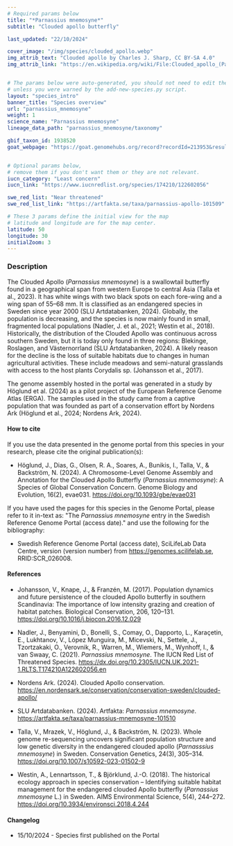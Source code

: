 ```yaml
---
# Required params below
title: "*Parnassius mnemosyne*"
subtitle: "Clouded apollo butterfly"

last_updated: "22/10/2024"

cover_image: "/img/species/clouded_apollo.webp"
img_attrib_text: "Clouded apollo by Charles J. Sharp, CC BY-SA 4.0"
img_attrib_link: "https://en.wikipedia.org/wiki/File:Clouded_apollo_(Parnassius_mnemosyne)_Slivnica.jpg"


# The params below were auto-generated, you should not need to edit them...
# unless you were warned by the add-new-species.py script.
layout: "species_intro"
banner_title: "Species overview"
url: "parnassius_mnemosyne"
weight: 1
science_name: "Parnassius mnemosyne"
lineage_data_path: "parnassius_mnemosyne/taxonomy"

gbif_taxon_id: 1938520
goat_webpage: "https://goat.genomehubs.org/record?recordId=213953&result=taxon&taxonomy=ncbi#Parnassius%20mnemosyne"


# Optional params below,
# remove them if you don't want them or they are not relevant.
iucn_category: "Least concern"
iucn_link: "https://www.iucnredlist.org/species/174210/122602056"

swe_red_list: "Near threatened"
swe_red_list_link: "https://artfakta.se/taxa/parnassius-apollo-101509"

# These 3 params define the initial view for the map
# latitude and longitude are for the map center.
latitude: 50
longitude: 30
initialZoom: 3
---
```


### Description

The Clouded Apollo (*Parnassius mnemosyne*) is a swallowtail butterfly found in a geographical span from western Europe to central Asia (Talla et al., 2023). It has white wings with two black spots on each fore-wing and a wing span of 55–68 mm. It is classified as an endangered species in Sweden since year 2000 (SLU Artdatabanken, 2024). Globally, the population is decreasing, and the species is now mainly found in small, fragmented local populations (Nadler, J. et al., 2021; Westin et al., 2018). Historically, the distribution of the Clouded Apollo was continuous across southern Sweden, but it is today only found in three regions: Blekinge, Roslagen, and Västernorrland (SLU Artdatabanken, 2024). A likely reason for the decline is the loss of suitable habitats due to changes in human agricultural activities. These include meadows and semi-natural grasslands with access to the host plants Corydalis sp. (Johansson et al., 2017).

The genome assembly hosted in the portal was generated in a study by Höglund et al. (2024) as a pilot project of the European Reference Genome Atlas (ERGA). The samples used in the study came from a captive population that was founded as part of a conservation effort by Nordens Ark (Höglund et al., 2024; Nordens Ark, 2024).

#### How to cite

If you use the data presented in the genome portal from this species in your research, please cite the original publication(s):

- <p> Höglund, J., Dias, G., Olsen, R. A., Soares, A., Bunikis, I., Talla, V., & Backström, N. (2024). A Chromosome-Level Genome Assembly and Annotation for the Clouded Apollo Butterfly (<i>Parnassius mnemosyne</i>): A Species of Global Conservation Concern. Genome Biology and Evolution, 16(2), evae031. <a href="https://doi.org/10.1093/gbe/evae031"> https://doi.org/10.1093/gbe/evae031</a> </p>

If you have used the pages for this species in the Genome Portal, please refer to it in-text as: "The *Parnassius mnemosyne* entry in the Swedish Reference Genome Portal (access date)." and use the following for the bibliography:

- <p> Swedish Reference Genome Portal (access date), SciLifeLab Data Centre, version (version number) from <a href="https://genomes.scilifelab.se">https://genomes.scilifelab.se</a>, RRID:SCR_026008.

#### References

- Johansson, V., Knape, J., & Franzén, M. (2017). Population dynamics and future persistence of the clouded Apollo butterfly in southern Scandinavia: The importance of low intensity grazing and creation of habitat patches. Biological Conservation, 206, 120–131. <https://doi.org/10.1016/j.biocon.2016.12.029>

- Nadler, J., Benyamini, D., Bonelli, S., Comay, O., Dapporto, L., Karaçetin, E., Lukhtanov, V., López Munguira, M., Micevski, N., Settele, J., Tzortzakaki, O., Verovnik, R., Warren, M., Wiemers, M., Wynhoff, I., & van Swaay, C. (2021). *Parnassius mnemosyne*. The IUCN Red List of Threatened Species. <https://dx.doi.org/10.2305/IUCN.UK.2021-1.RLTS.T174210A122602056.en>

- Nordens Ark. (2024). Clouded Apollo conservation. <https://en.nordensark.se/conservation/conservation-sweden/clouded-apollo/>

- SLU Artdatabanken. (2024). Artfakta: *Parnassius mnemosyne*. <https://artfakta.se/taxa/parnassius-mnemosyne-101510>

- Talla, V., Mrazek, V., Höglund, J., & Backström, N. (2023). Whole genome re-sequencing uncovers significant population structure and low genetic diversity in the endangered clouded apollo (*Parnasssius mnemosyne*) in Sweden. Conservation Genetics, 24(3), 305–314. <https://doi.org/10.1007/s10592-023-01502-9>

- Westin, A., Lennartsson, T., & Björklund, J.-O. (2018). The historical ecology approach in species conservation – Identifying suitable habitat management for the endangered clouded Apollo butterfly (*Parnassius mnemosyne* L.) in Sweden. AIMS Environmental Science, 5(4), 244–272. <https://doi.org/10.3934/environsci.2018.4.244>

#### Changelog

- 15/10/2024 - Species first published on the Portal
